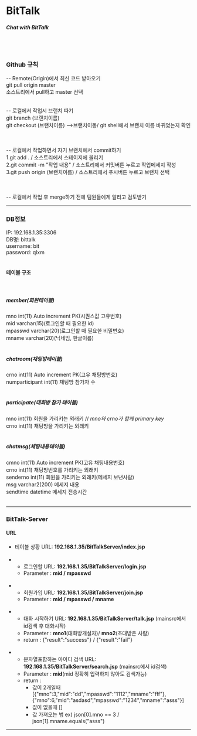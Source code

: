 # BitTalk

<h5>Chat with BitTalk</h5>

<br><br>
<h3>Github 규칙</h3>

-- Remote(Origin)에서 최신 코드 받아오기
<br>git pull origin master<br>
소스트리에서 pull하고 master 선택<br><br>


-- 로컬에서 작업시 브랜치 따기<br>
git branch (브랜치이름)<br>
git checkout (브랜치이름) -->브랜치이동/ git shell에서 브랜치 이름 바뀌었는지 확인<br><br><br>


-- 로컬에서 작업하면서 자기 브랜치에서 commit하기<br>
1.git add . / 소스트리에서 스테이지에 올리기<br>
2.git commit -m "작업 내용" / 소스트리에서 커밋버튼 누르고 작업메세지 작성<br>
3.git push origin (브랜치이름) / 소스트리에서 푸시버튼 누르고 브랜치 선택<br><br><br>


-- 로컬에서 작업 후 merge하기 전에 팀원들에게 알리고 검토받기<br>

<hr>

<h3>DB정보</h3>
IP: 192.168.1.35:3306<br>
DB명: bittalk<br>
username: bit<br>
password: qlxm<br>
<br>

<h4>테이블 구조</h4>
<br>
<h5>member(회원테이블)</h5>

mno int(11) Auto increment PK(시퀀스값 고유번호)<br>
mid varchar(15)(로그인할 때 필요한 id)<br>
mpasswd varchar(20)(로그인할 때 필요한 비밀번호)<br>
mname varchar(20)(닉네임, 한글이름)<br>
<br>
<h5>chatroom(채팅방테이블)</h5>
crno int(11) Auto increment PK(고유 채팅방번호)<br>
numparticipant int(11) 채팅방 참가자 수<br>
<br>
<h5>participate(대화방 참가 테이블)</h5>
mno int(11) 회원을 가리키는 외래키  //  <i>mno와 crno가 함께 primary key</i><br>
crno int(11) 채팅방을 가리키는 외래키<br>
<br>
<h5>chatmsg(채팅내용테이블)</h5>
cmno int(11) Auto increment PK(고유 채팅내용번호)<br>
crno int(11) 채팅방번호를 가리키는 외래키<br>
senderno int(11) 회원을 가리키는 외래키(메세지 보낸사람)<br>
msg varchar2(200) 메세지 내용<br>
sendtime datetime 메세지 전송시간<br>
<br>
<hr>
<h3>BitTalk-Server</h3>
<h4>URL</h4>
<ul>
  <li>테이블 상황 URL: <b>192.168.1.35/BitTalkServer/index.jsp</b><br> </li><br>
  <li>
    <ul>
      <li>로그인할 URL: <b>192.168.1.35/BitTalkServer/login.jsp</b></li>
      <li>Parameter : <b>mid / mpasswd</b></li>
    </ul>
  </li><br>
  <li>
    <ul>
      <li>회원가입 URL: <b>192.168.1.35/BitTalkServer/join.jsp</b></li>
      <li>Parameter : <b>mid / mpasswd / mname</b></li>
    </ul>
  </li><br>
  <li>
    <ul>
      <li>대화 시작하기 URL: <b>192.168.1.35/BitTalkServer/talk.jsp</b> (mainsrc에서 id검색 후 대화시작)</li>
      <li>Parameter : <b>mno1</b>(대화방개설자)/ <b>mno2</b>(초대받은 사람)</li>
      <li>return : {"result":"success"} / {"result":"fail"}</li>
    </ul>
  </li><br>
  <li>
    <ul>
      <li>문자열포함하는 아이디 검색 URL: <b>192.168.1.35/BitTalkServer/search.jsp</b> (mainsrc에서 id검색)</li>
      <li>Parameter : <b>mid</b>(mid 정확히 입력하지 않아도 검색가능)</li>
      <li>return : 
        <ul>
          <li>값이 2개일때 [{"mno":3,"mid":"dd","mpasswd":"1112","mname":"fff"},{"mno":6,"mid":"asdasd","mpasswd":"1234","mname":"asss"}]</li>
          <li>값이 없을때 []</li>
          <li>값 가져오는 법 ex) json[0].mno == 3 / json[1].mname.equals("asss")</li>
        </ul>
      </li>
    </ul>
  </li>
</ul>
<hr>
